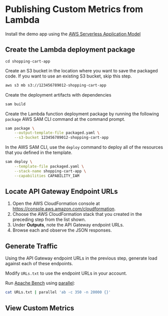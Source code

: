 # Publishing Custom Metrics from Lambda

Install the demo app using the [AWS Serverless Application Model](https://aws.amazon.com/serverless/sam/)

## Create the Lambda deployment package

`cd shopping-cart-app`

Create an S3 bucket in the location where you want to save the packaged code. If you want to use an existing S3 bucket, skip this step.

```sh
aws s3 mb s3://123456789012-shopping-cart-app
```

Create the deployment artifacts with dependencies

```sh
sam build
```

Create the Lambda function deployment package by running the following `package` AWS SAM CLI command at the command prompt.

```sh
sam package \
    --output-template-file packaged.yaml \
    --s3-bucket 123456789012-shopping-cart-app
```

In the AWS SAM CLI, use the `deploy` command to deploy all of the resources that you defined in the template.

```sh
sam deploy \
    --template-file packaged.yaml \
    --stack-name shopping-cart-app \
    --capabilities CAPABILITY_IAM
```

## Locate API Gateway Endpoint URLs

1. Open the AWS CloudFormation console at [https://console\.aws\.amazon\.com/cloudformation](https://console.aws.amazon.com/cloudformation/)\.
1. Choose the AWS CloudFormation stack that you created in the preceding step from the list shown\.
1. Under **Outputs**, note the API Gateway endpoint URLs.
1. Browse each and observe the JSON responses.

## Generate Traffic

Using the API Gateway endpoint URLs in the previous step, generate load against each of these endpoints.

Modify `URLs.txt` to use the endpoint URLs in your account.

Run [Apache Bench](http://httpd.apache.org/docs/2.4/programs/ab.html) using [parallel](http://www.gnu.org/software/parallel/):

```sh
cat URLs.txt | parallel 'ab -c 350 -n 20000 {}'
```

## View Custom Metrics